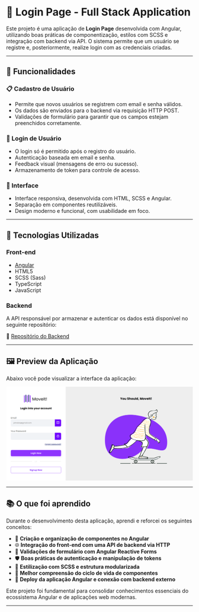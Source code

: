 # 🔐 Login Page - Full Stack Application

Este projeto é uma aplicação de **Login Page** desenvolvida com Angular, utilizando boas práticas de componentização, estilos com SCSS e integração com backend via API. O sistema permite que um usuário se registre e, posteriormente, realize login com as credenciais criadas.

---

## 🚀 Funcionalidades

### 📋 Cadastro de Usuário
- Permite que novos usuários se registrem com email e senha válidos.
- Os dados são enviados para o backend via requisição HTTP POST.
- Validações de formulário para garantir que os campos estejam preenchidos corretamente.

### 🔑 Login de Usuário
- O login só é permitido após o registro do usuário.
- Autenticação baseada em email e senha.
- Feedback visual (mensagens de erro ou sucesso).
- Armazenamento de token para controle de acesso.
### 🎨 Interface
- Interface responsiva, desenvolvida com HTML, SCSS e Angular.
- Separação em componentes reutilizáveis.
- Design moderno e funcional, com usabilidade em foco.

---

## 🧩 Tecnologias Utilizadas

### Front-end
- [Angular](https://angular.io/)
- HTML5
- SCSS (Sass)
- TypeScript
- JavaScript

### Backend
A API responsável por armazenar e autenticar os dados está disponível no seguinte repositório:

🔗 [Repositório do Backend](https://github.com/Gabrieodev/Pagina-de-login-backend)

---

## 🖼️ Preview da Aplicação

Abaixo você pode visualizar a interface da aplicação:

![Screenshot da Login Page](public/screenshot.png)

---

## 📚 O que foi aprendido

Durante o desenvolvimento desta aplicação, aprendi e reforcei os seguintes conceitos:

- 🔧 **Criação e organização de componentes no Angular**
- 🌐 **Integração do front-end com uma API de backend via HTTP**
- 🧪 **Validações de formulário com Angular Reactive Forms**
- 🛡️ **Boas práticas de autenticação e manipulação de tokens**
- 💅 **Estilização com SCSS e estrutura modularizada**
- 🧠 **Melhor compreensão do ciclo de vida de componentes**
- 🚀 **Deploy da aplicação Angular e conexão com backend externo**

Este projeto foi fundamental para consolidar conhecimentos essenciais do ecossistema Angular e de aplicações web modernas.

---
